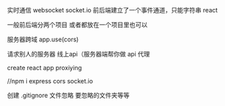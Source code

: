实时通信
websocket
socket.io  前后端建立了一个事件通道，只能字符串
react

一般前后端分两个项目
或者都放在一个项目里也可以

服务器跨域  app.use(cors)

请求别人的服务器 线上api（服务器端帮你做 api 代理

create react app proxiying


//npm i express cors socket.io


创建  .gitignore 文件忽略 要忽略的文件夹等等